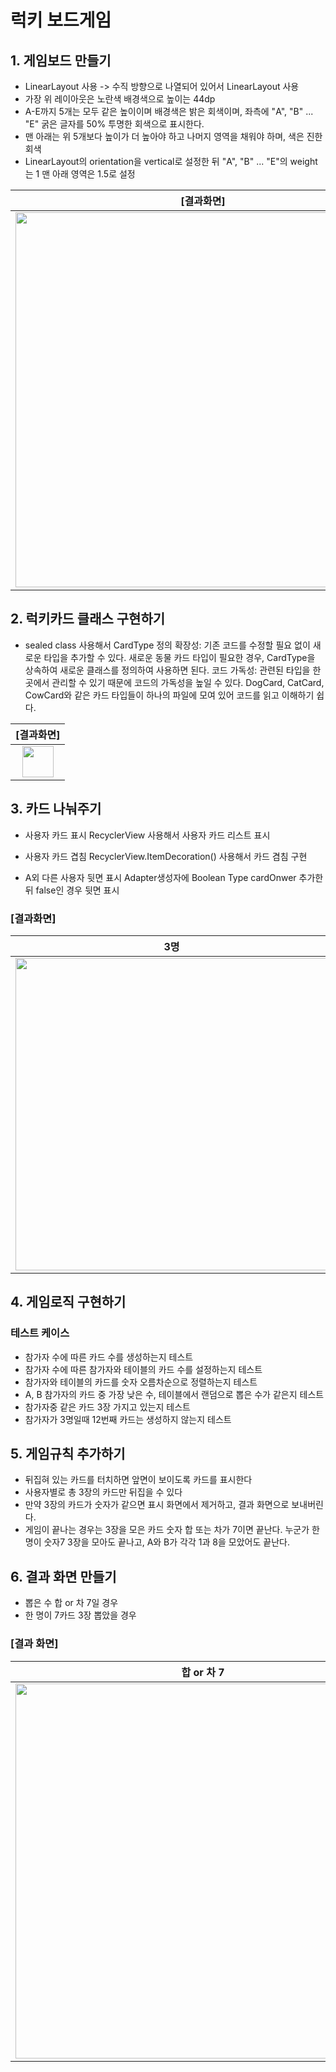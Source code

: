 # 럭키 보드게임

## 1. 게임보드 만들기

- LinearLayout 사용 -> 수직 방향으로 나열되어 있어서 LinearLayout 사용
- 가장 위 레이아웃은 노란색 배경색으로 높이는 44dp
- A-E까지 5개는 모두 같은 높이이며 배경색은 밝은 회색이며, 좌측에 "A", "B" ... "E" 굵은 글자를 50% 투명한 회색으로 표시한다.
- 맨 아래는 위 5개보다 높이가 더 높아야 하고 나머지 영역을 채워야 하며, 색은 진한 회색
- LinearLayout의 orientation을 vertical로 설정한 뒤 "A", "B" ... "E"의 weight는 1 맨 아래 영역은 1.5로 설정

| [결과화면] |
|:-:|
|<img src="https://github.com/softeerbootcamp-2nd/android-luckycardgame/assets/68272971/49fb315d-891a-4199-b8b3-db1766fce9ee" height=600px>|

## 2. 럭키카드 클래스 구현하기

- sealed class 사용해서 CardType 정의
  확장성: 기존 코드를 수정할 필요 없이 새로운 타입을 추가할 수 있다. 새로운 동물 카드 타입이 필요한 경우, CardType을 상속하여 새로운 클래스를 정의하여 사용하면 된다.
  코드 가독성: 관련된 타입을 한 곳에서 관리할 수 있기 때문에 코드의 가독성을 높일 수 있다. DogCard, CatCard, CowCard와 같은 카드 타입들이 하나의 파일에 모여 있어 코드를 읽고 이해하기 쉽다.

| [결과화면] |
|:-:|
|<img src="https://github.com/softeerbootcamp-2nd/android-luckycardgame/assets/68272971/5442da92-50b2-4386-92a7-eeff7bb39728" height=50px>|


## 3. 카드 나눠주기

- 사용자 카드 표시
  RecyclerView 사용해서 사용자 카드 리스트 표시

- 사용자 카드 겹침
  RecyclerView.ItemDecoration() 사용해서 카드 겸침 구현

- A외 다른 사용자 뒷면 표시
  Adapter생성자에 Boolean Type cardOnwer 추가한 뒤 false인 경우 뒷면 표시

### [결과화면]
| 3명 | 4명 | 5명 |
|:-:|:-:|:-:|
|<img src="https://github.com/softeerbootcamp-2nd/android-luckycardgame/assets/68272971/ac4e109d-6796-4c3a-9ce7-f9cf26dc5eb2" height=500px>|<img src="https://github.com/softeerbootcamp-2nd/android-luckycardgame/assets/68272971/f2843c5c-74b8-495f-9466-7899ec91b29a" height=500px>|<img src="https://github.com/softeerbootcamp-2nd/android-luckycardgame/assets/68272971/4451f114-3b38-4678-bb71-f0459eba0515" height=500px>|


## 4. 게임로직 구현하기

### 테스트 케이스
- 참가자 수에 따른 카드 수를 생성하는지 테스트
- 참가자 수에 따른 참가자와 테이블의 카드 수를 설정하는지 테스트
- 참가자와 테이블의 카드를 숫자 오름차순으로 정렬하는지 테스트
- A, B 참가자의 카드 중 가장 낮은 수, 테이블에서 랜덤으로 뽑은 수가 같은지 테스트
- 참가자중 같은 카드 3장 가지고 있는지 테스트
- 참가자가 3명일때 12번째 카드는 생성하지 않는지 테스트

## 5. 게임규칙 추가하기
- 뒤집혀 있는 카드를 터치하면 앞면이 보이도록 카드를 표시한다
- 사용자별로 총 3장의 카드만 뒤집을 수 있다
- 만약 3장의 카드가 숫자가 같으면 표시 화면에서 제거하고, 결과 화면으로 보내버린다.
- 게임이 끝나는 경우는 3장을 모은 카드 숫자 합 또는 차가 7이면 끝난다. 누군가 한 명이 숫자7 3장을 모아도 끝나고, A와 B가 각각 1과 8을 모았어도 끝난다.

## 6. 결과 화면 만들기

- 뽑은 수 합 or 차 7일 경우
- 한 명이 7카드 3장 뽑았을 경우


### [결과 화면]
| 합 or 차 7 | 7뽑았을 때 |
|:-:|:-:|
|<img src="https://github.com/softeerbootcamp-2nd/android-luckycardgame/assets/68272971/0eb8991a-1d72-4c22-857e-2435deed4cae" height=600px>|<img src="https://github.com/softeerbootcamp-2nd/android-luckycardgame/assets/68272971/64f5435e-00db-4f5d-8974-1183403d31e5" height=600px>|

